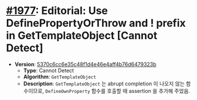 # [#1977](https://github.com/tc39/ecma262/pull/1977/files): Editorial: Use DefinePropertyOrThrow and ! prefix in GetTemplateObject [Cannot Detect]

- **Version**: [5370c6cc6e35c48f1d4e46e4aff4b76d6479323b](https://github.com/tc39/ecma262/commits/5370c6cc6e35c48f1d4e46e4aff4b76d6479323b)
  - **Type**: Cannot Detect
  - **Algorithm**: `GetTemplateObject`
  - **Description**: `GetTemplateObject` 는 abrupt completion 이 나오지 않는 함수이므로, `DefineOwnProperty` 함수를 호출할 때 assertion 을 추가해 주었음.
  
